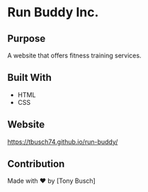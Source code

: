 # Run Buddy Inc.

## Purpose
A website that offers fitness training services.

## Built With
* HTML
* CSS

## Website
https://tbusch74.github.io/run-buddy/

## Contribution
Made with ❤️ by [Tony Busch]
